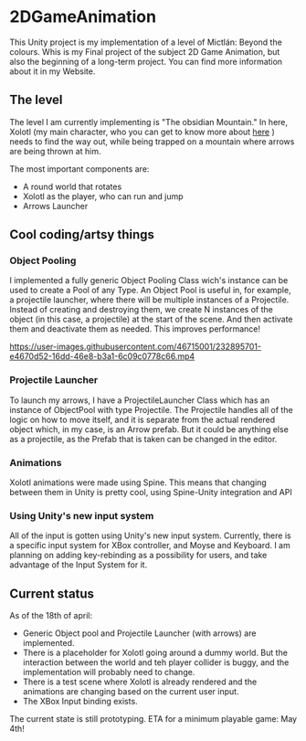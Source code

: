 # 2DGameAnimation
This Unity project is my implementation of a level of Mictlán: Beyond the colours. Whis is my Final project of the subject 2D Game Animation, but also the beginning of a long-term project. You can find more information about it in my Website.

## The level
The level I am currently implementing is "The obsidian Mountain." In here, Xolotl (my main character, who you can get to know more about [here](https://anniebonav.com/characters-creation/#XolotlSection) ) needs to find the way out, while being trapped on a mountain where arrows are being thrown at him.

The most important components are:
- A round world that rotates
- Xolotl as the player, who can run and jump
- Arrows Launcher

## Cool coding/artsy things
### Object Pooling
I implemented a fully generic Object Pooling Class wich's instance can be used to create a Pool of any Type. An Object Pool is useful in, for example, a projectile launcher, where there will be multiple instances of a Projectile. Instead of creating and destroying them, we create N instances of the object (in this case, a projectile) at the start of the scene. And then activate them and deactivate them as needed. This improves performance!

https://user-images.githubusercontent.com/46715001/232895701-e4670d52-16dd-46e8-b3a1-6c09c0778c66.mp4

### Projectile Launcher
To launch my arrows, I have a ProjectileLauncher Class which has an instance of ObjectPool with type Projectile. The Projectile handles all of the logic on how to move itself, and it is separate from the actual rendered object which, in my case, is an Arrow prefab. But it could be anything else as a projectile, as the Prefab that is taken can be changed in the editor.

### Animations
Xolotl animations were made using Spine. This means that changing between them in Unity is pretty cool, using Spine-Unity integration and API

### Using Unity's new input system
All of the input is gotten using Unity's new input system. Currently, there is a specific input system for XBox controller, and Moyse and Keyboard. I am planning on adding key-rebinding as a possibility for users, and take advantage of the Input System for it.

## Current status
As of the 18th of april:
- Generic Object pool and Projectile Launcher (with arrows) are implemented.
- There is a placeholder for Xolotl going around a dummy world. But the interaction between the world and teh player collider is buggy, and the implementation will probably need to change.
- There is a test scene where Xolotl is already rendered and the animations are changing based on the current user input.
- The XBox Input binding exists.

The current state is still prototyping. ETA for a minimum playable game: May 4th!





